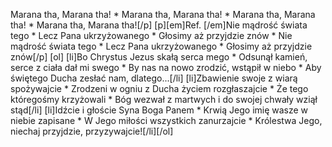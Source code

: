 Marana tha, Marana tha! * Marana tha, Marana tha! * Marana tha, Marana tha! * Marana tha, Marana tha![/p] [p][em]Ref. [/em]Nie mądrość świata tego * Lecz Pana ukrzyżowanego * Głosimy aż przyjdzie znów * Nie mądrość świata tego * Lecz Pana ukrzyżowanego * Głosimy aż przyjdzie znów[/p] [ol] [li]Bo Chrystus Jezus skałą serca mego * Odsunął kamień, serce z ciała dał mi swego * By nas na nowo zrodzić, wstąpił w niebo * Aby świętego Ducha zesłać nam, dlatego...[/li] [li]Zbawienie swoje z wiarą spożywajcie * Zrodzeni w ogniu z Ducha życiem rozgłaszajcie * Że tego któregośmy krzyżowali * Bóg wezwał z martwych i do swojej chwały wziął stąd[/li] [li]Idźcie i głoście Syna Boga Panem * Krwią Jego imię wasze w niebie zapisane * W Jego miłości wszystkich zanurzajcie * Królestwa Jego, niechaj przyjdzie, przyzywajcie![/li][/ol] 